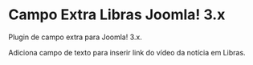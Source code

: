Campo Extra Libras Joomla! 3.x
=======

Plugin de campo extra para Joomla! 3.x.

Adiciona campo de texto para inserir link do vídeo da notícia em Libras.